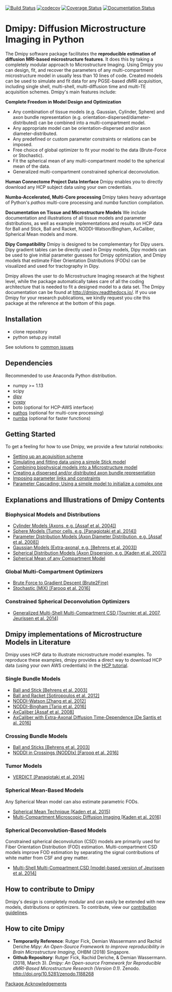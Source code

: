 [![Build Status](https://travis-ci.org/AthenaEPI/dmipy.svg?branch=master)](https://travis-ci.org/AthenaEPI/dmipy)
[![codecov](https://codecov.io/gh/AthenaEPI/dmipy/branch/master/graph/badge.svg)](https://codecov.io/gh/AthenaEPI/dmipy)
[![Coverage Status](https://coveralls.io/repos/github/AthenaEPI/dmipy/badge.svg)](https://coveralls.io/github/AthenaEPI/dmipy)
[![Documentation Status](https://readthedocs.org/projects/dmipy/badge/?version=latest)](http://dmipy.readthedocs.io/en/latest/?badge=latest)


# Dmipy: Diffusion Microstructure Imaging in Python

The Dmipy software package facilitates the **reproducible estimation of diffusion MRI-based microstructure features**. It does this by taking a completely modular approach to Microstructure Imaging. Using Dmipy you can design, fit, and recover the parameters of any multi-compartment microstructure model in usually less than 10 lines of code. Created models can be used to simulate and fit data for any PGSE-based dMRI acquisition, including single shell, multi-shell, multi-diffusion time and multi-TE acquisition schemes. Dmipy's main features include:

**Complete Freedom in Model Design and Optimization**
- Any combination of tissue models (e.g. Gaussian, Cylinder, Sphere) and axon bundle representation (e.g. orientation-dispersed/diameter-distributed) can be combined into a multi-compartment model.
- Any appropriate model can be orientation-dispersed and/or axon diameter-distributed.
- Any predefined or custom parameter constraints or relations can be imposed.
- Free choice of global optimizer to fit your model to the data (Brute-Force or Stochastic).
- Fit the spherical mean of any multi-compartment model to the spherical mean of the data.
- Generalized multi-compartment constrained spherical deconvolution.

**Human Connectome Project Data Interface**
Dmipy enables you to directly download any HCP subject data using your own credentials.

**Numba-Accelerated, Multi-Core processing**
Dmipy takes heavy advantage of Python's *pathos* multi-core processing and *numba* function compilation.

**Documentation on Tissue and Microstructure Models**
We include documentation and illustrations of all tissue models and parameter distributions, as well as example implementations and results on HCP data for Ball and Stick, Ball and Racket, NODDI-Watson/Bingham, AxCaliber, Spherical Mean models and more.

**Dipy Compatibility**
Dmipy is designed to be complementary for Dipy users. Dipy gradient tables can be directly used in Dmipy models, Dipy models can be used to give initial parameter guesses for Dmipy optimization, and Dmipy models that estimate Fiber Orientation Distributions (FODs) can be visualized and used for tractography in Dipy.

Dmipy allows the user to do Microstructure Imaging research at the highest level, while the package automatically takes care of all the coding architecture that is needed to fit a designed model to a data set. The Dmipy documentation can be found at http://dmipy.readthedocs.io/. If you use Dmipy for your research publications, we kindly request you cite this package at the reference at the bottom of this page.

## Installation
- clone repository
- python setup.py install

See solutions to [common issues](https://github.com/AthenaEPI/mipy/blob/master/common_issues.md)
## Dependencies
Recommended to use Anaconda Python distribution.
- numpy >= 1.13
- scipy
- [dipy](http://nipy.org/dipy/)
- [cvxpy](http://www.cvxpy.org/)
- boto (optional for HCP-AWS interface)
- [pathos](https://pypi.python.org/pypi/pathos) (optional for multi-core processing)
- [numba](https://numba.pydata.org/) (optional for faster functions)

## Getting Started
To get a feeling for how to use Dmipy, we provide a few tutorial notebooks:
- [Setting up an acquisition scheme](http://nbviewer.jupyter.org/github/AthenaEPI/mipy/blob/master/examples/tutorial_setting_up_acquisition_scheme.ipynb)
- [Simulating and fitting data using a simple Stick model](http://nbviewer.jupyter.org/github/AthenaEPI/mipy/blob/master/examples/tutorial_simulating_and_fitting_using_a_simple_model.ipynb)
- [Combining biophysical models into a Microstructure model](http://nbviewer.jupyter.org/github/AthenaEPI/mipy/blob/master/examples/tutorial_combining_biophysical_models_into_microstructure_model.ipynb)
- [Creating a dispersed and/or distributed axon bundle representation](http://nbviewer.jupyter.org/github/AthenaEPI/dmipy/blob/master/examples/tutorial_distributed_model_representations.ipynb)
- [Imposing parameter links and constraints](http://nbviewer.jupyter.org/github/AthenaEPI/mipy/blob/master/examples/tutorial_imposing_parameter_links.ipynb)
- [Parameter Cascading: Using a simple model to initialize a complex one](http://nbviewer.jupyter.org/github/AthenaEPI/mipy/blob/master/examples/tutorial_parameter_cascading_and_simulating_nd_datasets.ipynb)

## Explanations and Illustrations of Dmipy Contents
### Biophysical Models and Distributions
- [Cylinder Models (Axons, e.g. [Assaf et al. 2004])](http://nbviewer.jupyter.org/github/AthenaEPI/mipy/blob/master/examples/example_cylinder_models.ipynb)
- [Sphere Models (Tumor cells, e.g. [Panagiotaki et al. 2014])](http://nbviewer.jupyter.org/github/AthenaEPI/mipy/blob/master/examples/example_sphere_models.ipynb)
- [Parameter Distribution Models (Axon Diameter Distribution, e.g. [Assaf et al. 2008])](http://nbviewer.jupyter.org/github/AthenaEPI/mipy/blob/master/examples/example_diameter_distributions.ipynb)
- [Gaussian Models (Extra-axonal, e.g. [Behrens et al. 2003])](http://nbviewer.jupyter.org/github/AthenaEPI/mipy/blob/master/examples/example_gaussian_models.ipynb)
- [Spherical Distribution Models (Axon Dispersion, e.g. [Kaden et al. 2007])](http://nbviewer.jupyter.org/github/AthenaEPI/mipy/blob/master/examples/example_watson_bingham.ipynb)
- [Spherical Mean of any Compartment Model](http://nbviewer.jupyter.org/github/AthenaEPI/mipy/blob/master/examples/example_spherical_mean_models.ipynb)
### Global Multi-Compartment Optimizers
- [Brute Force to Gradient Descent (Brute2Fine)](http://nbviewer.jupyter.org/github/AthenaEPI/dmipy/blob/master/examples/example_brute_force_optimization.ipynb)
- [Stochastic (MIX) [Farooq et al. 2016]](http://nbviewer.jupyter.org/github/AthenaEPI/dmipy/blob/master/examples/example_stochastic_mix_optimization.ipynb)
### Constrained Spherical Deconvolution Optimizers
- [Generalized Multi-Shell Multi-Compartment CSD [Tournier et al. 2007, Jeurissen et al. 2014]](http://nbviewer.jupyter.org/github/AthenaEPI/dmipy/blob/master/examples/example_generalized_csd_optimizer.ipynb)
## Dmipy implementations of Microstructure Models in Literature
Dmipy uses HCP data to illustrate microstructure model examples. To reproduce these examples, dmipy provides a direct way to download HCP data (using your own AWS credentials) in the [HCP tutorial](http://nbviewer.jupyter.org/github/AthenaEPI/mipy/blob/master/examples/tutorial_human_connectome_project_aws.ipynb).
### Single Bundle Models
- [Ball and Stick [Behrens et al. 2003]](http://nbviewer.jupyter.org/github/AthenaEPI/mipy/blob/master/examples/example_ball_and_stick.ipynb)
- [Ball and Racket [Sotiropoulos et al. 2012]](http://nbviewer.jupyter.org/github/AthenaEPI/mipy/blob/master/examples/example_ball_and_racket.ipynb)
- [NODDI-Watson [Zhang et al. 2012]](http://nbviewer.jupyter.org/github/AthenaEPI/mipy/blob/master/examples/example_noddi_watson.ipynb)
- [NODDI-Bingham [Tariq et al. 2016]](http://nbviewer.jupyter.org/github/AthenaEPI/mipy/blob/master/examples/example_noddi_bingham.ipynb)
- [AxCaliber [Assaf et al. 2008]](http://nbviewer.jupyter.org/github/AthenaEPI/mipy/blob/master/examples/example_axcaliber.ipynb)
- [AxCaliber with Extra-Axonal Diffusion Time-Dependence [De Santis et al. 2016]](http://nbviewer.jupyter.org/github/AthenaEPI/dmipy/blob/master/examples/example_axcaliber_temporal_zeppeline.ipynb)

### Crossing Bundle Models
- [Ball and Sticks [Behrens et al. 2003]](http://nbviewer.jupyter.org/github/AthenaEPI/mipy/blob/master/examples/example_ball_and_sticks.ipynb)
- [NODDI in Crossings (NODDIx) [Farooq et al. 2016]](http://nbviewer.jupyter.org/github/AthenaEPI/mipy/blob/master/examples/example_mix_microstructure_imaging_in_crossings.ipynb)

### Tumor Models
- [VERDICT [Panagiotaki et al. 2014]](http://nbviewer.jupyter.org/github/AthenaEPI/mipy/blob/master/examples/example_verdict.ipynb)
### Spherical Mean-Based Models
Any Spherical Mean model can also estimate parametric FODs.
- [Spherical Mean Technique [Kaden et al. 2015]](http://nbviewer.jupyter.org/github/AthenaEPI/dmipy/blob/master/examples/example_spherical_mean_technique.ipynb)
- [Multi-Compartment Microscopic Diffusion Imaging [Kaden et al. 2016]](http://nbviewer.jupyter.org/github/AthenaEPI/mipy/blob/master/examples/example_multi_compartment_spherical_mean_technique.ipynb)
### Spherical Deconvolution-Based Models
Constrained spherical deconvolution (CSD) models are primarily used for Fiber Orientation Distribution (FOD) estimation. Multi-compartment CSD models improve FOD estimation by separating the signal contributions of white matter from CSF and grey matter.
- [Multi-Shell Multi-Compartment CSD [model-based version of Jeurissen et al. 2014]](http://nbviewer.jupyter.org/github/AthenaEPI/dmipy/blob/master/examples/example_multi_compartment_constrained_spherical_deconvolution.ipynb)

## How to contribute to Dmipy
Dmipy's design is completely modular and can easily be extended with new models, distributions or optimizers. To contribute, view our [contribution guidelines](https://github.com/AthenaEPI/dmipy/blob/master/contribution_guidelines.rst).
## How to cite Dmipy
- **Temporarily Reference**: Rutger Fick, Demian Wassermann and Rachid Deriche *Mipy: An Open-Source Framework to improve reproducibility in Brain Microstructure Imaging*, OHBM (2018) Singapore.
- **Github Repository**: Rutger Fick, Rachid Deriche, & Demian Wassermann. (2018, March 3). *Dmipy: An Open-source Framework for Reproducible dMRI-Based Microstructure Research (Version 0.1)*. Zenodo. http://doi.org/10.5281/zenodo.1188268

[Package Acknowledgements](https://github.com/AthenaEPI/dmipy/blob/master/Acknowledgements.md)
